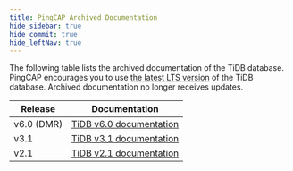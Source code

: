 ```yaml
---
title: PingCAP Archived Documentation
hide_sidebar: true
hide_commit: true
hide_leftNav: true
---
```


<DocHomeContainer title="PingCAP <br/>Archived Documentation" subTitle="Access the archived documentation of the TiDB database in this website">

<DocHomeSection label="TiDB" anchor="tidb" id="tidb">

The following table lists the archived documentation of the TiDB database. PingCAP encourages you to use [the latest LTS version](https://docs.pingcap.com/tidb/stable/) of the TiDB database. Archived documentation no longer receives updates.

| Release | Documentation |
|---|---|
| v6.0 (DMR) | [TiDB v6.0 documentation](https://docs.pingcap.com/tidb/v6.0/) |
| v3.1 | [TiDB v3.1 documentation](https://docs.pingcap.com/tidb/v3.1/) |
| v2.1 | [TiDB v2.1 documentation](https://docs.pingcap.com/tidb/v2.1/) |

</DocHomeSection>

</DocHomeContainer>
